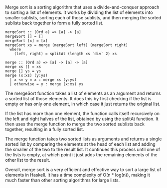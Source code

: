 Merge sort is a sorting algorithm that uses a divide-and-conquer approach to sorting a list of elements. It works by dividing the list of elements into smaller sublists, sorting each of those sublists, and then merging the sorted sublists back together to form a fully sorted list.

```
mergeSort :: (Ord a) => [a] -> [a]
mergeSort [] = []
mergeSort [x] = [x]
mergeSort xs = merge (mergeSort left) (mergeSort right)
  where
    (left, right) = splitAt (length xs `div` 2) xs

merge :: (Ord a) => [a] -> [a] -> [a]
merge xs [] = xs
merge [] ys = ys
merge (x:xs) (y:ys)
  | x <= y = x : merge xs (y:ys)
  | otherwise = y : merge (x:xs) ys
```
The mergeSort function takes a list of elements as an argument and returns a sorted list of those elements. It does this by first checking if the list is empty or has only one element, in which case it just returns the original list.

If the list has more than one element, the function calls itself recursively on the left and right halves of the list, obtained by using the splitAt function. It then uses the merge function to merge the two sorted sublists back together, resulting in a fully sorted list.

The merge function takes two sorted lists as arguments and returns a single sorted list by comparing the elements at the head of each list and adding the smaller of the two to the result list. It continues this process until one of the lists is empty, at which point it just adds the remaining elements of the other list to the result.

Overall, merge sort is a very efficient and effective way to sort a large list of elements in Haskell. It has a time complexity of O(n * log(n)), making it much faster than other sorting algorithms for large lists.
